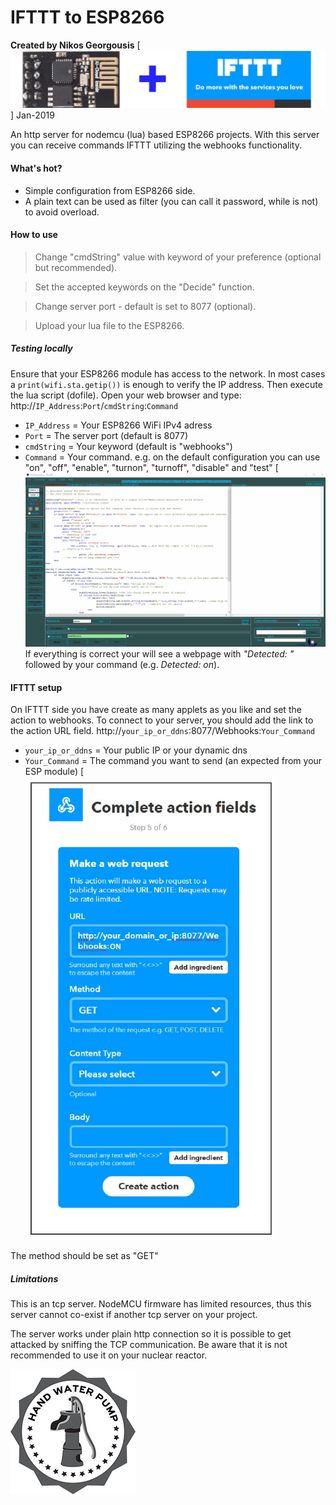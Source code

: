 # IFTTT to ESP8266
**Created by Nikos Georgousis**
[![N|Solid](https://github.com/limbo666/IFTTT_to_ESP8266/blob/master/Other/logo1.jpg?raw=true)]
Jan-2019

An http server for nodemcu (lua) based ESP8266 projects. 
With this server you can receive commands IFTTT utilizing the webhooks functionality.

#### What's hot?
  - Simple configuration from ESP8266 side.
  - A plain text can be used as filter (you can call it password, while is not) to avoid overload.  

#### How to use
> Change "cmdString" value with keyword of your preference (optional but recommended).

> Set the accepted keywords on the "Decide" function.

> Change server port - default is set to 8077 (optional).

> Upload your lua file to the ESP8266.


##### Testing locally
Ensure that your ESP8266 module has access to the network. In most cases a `print(wifi.sta.getip())` is enough to verify the IP address. Then execute the lua script (dofile). 
Open your web browser and type:
http://`IP_Address`:`Port`/`cmdString`:`Command`
- `IP_Address` = Your ESP8266 WiFi IPv4 adress 
- `Port` = The server port (default is 8077)
- `cmdString` = Your keyword (default is "webhooks")
- `Command` = Your command. e.g. on the default configuration you can use "on", "off", "enable", "turnon", "turnoff", "disable" and "test"
[![N|Solid](https://raw.githubusercontent.com/limbo666/IFTTT_to_ESP8266/master/Other/testing.gif)
If everything is correct your will see a webpage with *"Detected: "* followed by your command (e.g. *Detected: on*).

#### IFTTT setup
On IFTTT side you have create as many applets as you like and set the action to webhooks. 
To connect to your server, you should add the link to the action URL field. 
http://`your_ip_or_ddns`:8077/Webhooks:`Your_Command`
- `your_ip_or_ddns` = Your public IP or your dynamic dns   
- `Your_Command` = The command you want to send (an expected from your ESP module)
[![N|Solid](https://raw.githubusercontent.com/limbo666/IFTTT_to_ESP8266/master/Other/IFTTT_Action.png)

The method should be set as "GET"

##### Limitations
This is an tcp server. NodeMCU firmware has limited resources, thus this server cannot co-exist if another tcp server on your project.

The server works under plain http connection so it is possible to get attacked by sniffing the TCP communication. Be aware that it is not recommended to use it on your nuclear reactor.

[![N|Solid](https://raw.githubusercontent.com/limbo666/IFTTT_to_ESP8266/master/Other/HWP.png)](https://georgousis.info/#Creations)
